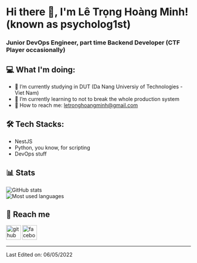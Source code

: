 # Hi there 🐧, I'm Lê Trọng Hoàng Minh! (known as psycholog1st)
### Junior DevOps Engineer, part time Backend Developer (CTF Player occasionally)


 ## 💻 What I'm doing: 
 
- 🌁 I’m currently studying in DUT (Da Nang Universiy of Technologies - Viet Nam)
- 📝 I’m currently learning to not to break the whole production system 
- 📨 How to reach me: letronghoangminh@gmail.com 



 ## 🛠 Tech Stacks:
 
- NestJS
- Python, you know, for scripting
- DevOps stuff


## 📊 Stats

![GitHub stats](https://github-readme-stats.vercel.app/api?username=letronghoangminh&&show_icons=true&title_color=00ffff&icon_color=cc66ff&text_color=daf7dc&bg_color=1e2731)  
![Most used languages](https://github-readme-stats-anuraghazra1.vercel.app/api/top-langs/?username=letronghoangminh&theme=material-palenight&langs_count=10&hide=css,html,pug,ejs,scss)

 
## 📩 Reach me
[<img src='https://cdn.jsdelivr.net/npm/simple-icons@3.0.1/icons/github.svg' alt='github' height='40'>](https://github.com/letronghoangminh) [<img src='https://cdn.jsdelivr.net/npm/simple-icons@3.0.1/icons/facebook.svg' alt='facebook' height='40'>](https://www.facebook.com/psycholog1stzz/)

 
-----
  
Last Edited on: 06/05/2022
